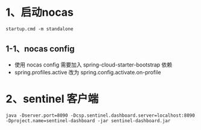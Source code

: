 # 1、启动nocas
    startup.cmd -m standalone
## 1-1、nocas config
- 使用 nocas config 需要加入 spring-cloud-starter-bootstrap 依赖
- spring.profiles.active 改为 spring.config.activate.on-profile
# 2、sentinel 客户端
    java -Dserver.port=8090 -Dcsp.sentinel.dashboard.server=localhost:8090 -Dproject.name=sentinel-dashboard -jar sentinel-dashboard.jar
